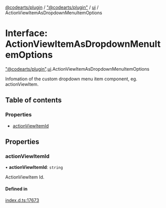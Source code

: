 [@codearts/plugin](../README.md) / ["@codearts/plugin"](../modules/_codearts_plugin_.md) / [ui](../modules/codearts_plugin_.ui.md) / ActionViewItemAsDropdownMenuItemOptions

# Interface: ActionViewItemAsDropdownMenuItemOptions

["@codearts/plugin"](../modules/_codearts_plugin_.md).[ui](../modules/codearts_plugin_.ui.md).ActionViewItemAsDropdownMenuItemOptions

Infomation of the custom dropdown menu item component, eg. actionViewItem.

## Table of contents

### Properties

- [actionViewItemId](codearts_plugin_.ui.ActionViewItemAsDropdownMenuItemOptions.md#actionviewitemid)

## Properties

### actionViewItemId

• **actionViewItemId**: `string`

ActionViewItem Id.

#### Defined in

[index.d.ts:17673](https://github.com/shuyaqian/cloudide-plugin-api/blob/5b69219/index.d.ts#L17673)
